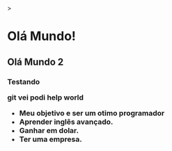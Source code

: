 <!DOCTYPE html>
<html lang="pt=br">> 
    <head>
        <h1> Olá Mundo! </h1>
        <h2> Olá Mundo 2 </h2>
<h3> Testando 
    </head>
            <body>
            </body>
</html>

git vei podi
help world

- Meu objetivo e ser um otimo programador
- Aprender inglês avançado.
- Ganhar em dolar.
- Ter uma empresa.

